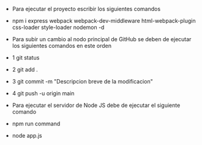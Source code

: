 - Para ejecutar el proyecto escribir los siguientes comandos
- npm i express webpack webpack-dev-middleware html-webpack-plugin css-loader style-loader nodemon -d


- Para subir un cambio al nodo principal de GitHub se deben de ejecutar los siguientes comandos en este orden

- 1 git status
- 2 git add .
- 3 git commit -m "Descripcion breve de la modificacion"
- 4 git push -u origin main


- Para ejecutar el servidor de Node JS debe de ejecutar el siguiente comando

- npm run command
- node app.js
